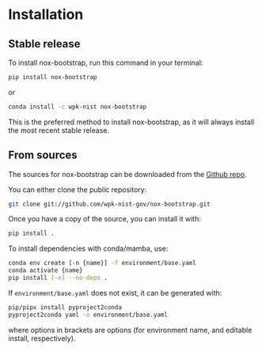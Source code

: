 # Installation

## Stable release

To install nox-bootstrap, run this command in your terminal:

```bash
pip install nox-bootstrap
```

or

```bash
conda install -c wpk-nist nox-bootstrap
```

This is the preferred method to install nox-bootstrap, as it will always install
the most recent stable release.

## From sources

The sources for nox-bootstrap can be downloaded from the [Github repo].

You can either clone the public repository:

```bash
git clone git://github.com/wpk-nist-gov/nox-bootstrap.git
```

Once you have a copy of the source, you can install it with:

```bash
pip install .
```

To install dependencies with conda/mamba, use:

```bash
conda env create [-n {name}] -f environment/base.yaml
conda activate {name}
pip install [-e] --no-deps .
```

If `environment/base.yaml` does not exist, it can be generated with:

```bash
pip/pipx install pyproject2conda
pyproject2conda yaml -o environment/base.yaml
```

where options in brackets are options (for environment name, and editable
install, respectively).

[github repo]: https://github.com/wpk-nist-gov/nox-bootstrap
